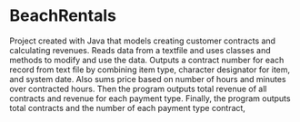 # BeachRentals
Project created with Java that models creating customer contracts and calculating revenues. Reads data from a textfile and uses classes and methods to modify and use the data. Outputs a contract number for each record from text file by combining item type, character designator for item, and system date. Also sums price based on number of hours and minutes over contracted hours. Then the program outputs total revenue of all contracts and revenue for each payment type. Finally, the program outputs total contracts and the number of each payment type contract,  
